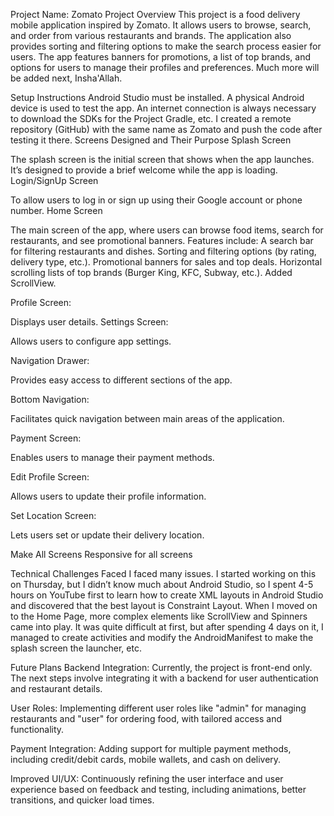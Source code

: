 Project Name: Zomato
Project Overview
This project is a food delivery mobile application inspired by Zomato. It allows users to browse, search, and order from various restaurants and brands. The application also provides sorting and filtering options to make the search process easier for users. The app features banners for promotions, a list of top brands, and options for users to manage their profiles and preferences. Much more will be added next, Insha'Allah.

Setup Instructions
Android Studio must be installed.
A physical Android device is used to test the app.
An internet connection is always necessary to download the SDKs for the Project Gradle, etc.
I created a remote repository (GitHub) with the same name as Zomato and push the code after testing it there.
Screens Designed and Their Purpose
Splash Screen

The splash screen is the initial screen that shows when the app launches. It’s designed to provide a brief welcome while the app is loading.
Login/SignUp Screen

To allow users to log in or sign up using their Google account or phone number.
Home Screen

The main screen of the app, where users can browse food items, search for restaurants, and see promotional banners.
Features include:
A search bar for filtering restaurants and dishes.
Sorting and filtering options (by rating, delivery type, etc.).
Promotional banners for sales and top deals.
Horizontal scrolling lists of top brands (Burger King, KFC, Subway, etc.).
Added ScrollView.


Profile Screen:

Displays user details.
Settings Screen:

Allows users to configure app settings.

Navigation Drawer:

Provides easy access to different sections of the app.

Bottom Navigation:

Facilitates quick navigation between main areas of the application.

Payment Screen:

Enables users to manage their payment methods.

Edit Profile Screen:

Allows users to update their profile information.

Set Location Screen:

Lets users set or update their delivery location.


Make All Screens Responsive for all screens 


Technical Challenges Faced
I faced many issues. I started working on this on Thursday, but I didn’t know much about Android Studio, so I spent 4-5 hours on YouTube first to learn how to create XML layouts in Android Studio and discovered that the best layout is Constraint Layout. When I moved on to the Home Page, more complex elements like ScrollView and Spinners came into play. It was quite difficult at first, but after spending 4 days on it, I managed to create activities and modify the AndroidManifest to make the splash screen the launcher, etc.

Future Plans
Backend Integration: Currently, the project is front-end only. The next steps involve integrating it with a backend for user authentication and restaurant details.

User Roles: Implementing different user roles like "admin" for managing restaurants and "user" for ordering food, with tailored access and functionality.

Payment Integration: Adding support for multiple payment methods, including credit/debit cards, mobile wallets, and cash on delivery.

Improved UI/UX: Continuously refining the user interface and user experience based on feedback and testing, including animations, better transitions, and quicker load times.